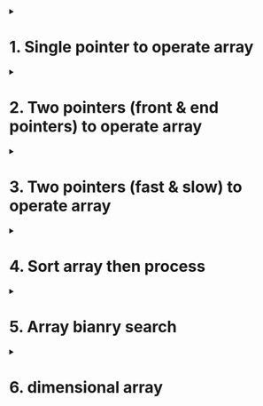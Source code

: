 <details>
<summary><h1>1. Single pointer to operate array</h1></summary>
  
A single-pointer approach is suitable for scenarios where only one index in the array is focused on in a single operation.

Most popular related Leetcode problems are:

[724. Find Pivot Index](https://leetcode.com/problems/find-pivot-index/description/).

[35. Search Insert Position](https://leetcode.com/problems/search-insert-position/description/).

[5. Longest Palindromic Substring](https://leetcode.com/problems/longest-palindromic-substring/description/).

For question 5, Walk backward until you find the same character then start looking for a palindrome

[118. Pascal's Triangle](https://leetcode.com/problems/pascals-triangle/description/).

</details>



<details>
<summary><h1>2. Two pointers (front & end pointers) to operate array</h1></summary>
  
[151. Reverse Words in a String](https://leetcode.com/problems/reverse-words-in-a-string/description/).

[344. Reverse String](https://leetcode.com/problems/reverse-string/description/).

[167. Two Sum II - Input Array Is Sorted](https://leetcode.com/problems/two-sum-ii-input-array-is-sorted/description/).

[27. Remove Element](https://leetcode.com/problems/remove-element/description/).

[209. Minimum Size Subarray Sum](https://leetcode.com/problems/minimum-size-subarray-sum/description/).

</details>



<details>
<summary><h1>3. Two pointers (fast & slow) to operate array</h1></summary>
  
[485. Max Consecutive Ones](https://leetcode.com/problems/max-consecutive-ones/description/).

Problem 485 and 209 are similar. The key points are: (1) j<=len(nums) not j<len(nums) (2) add j==len(nums) process code in the while loop


[26. Remove Duplicates from Sorted Array](https://leetcode.com/problems/remove-duplicates-from-sorted-array/description/).

[283. Move Zeroes](https://leetcode.com/problems/move-zeroes/description/).

</details>


<details>
<summary><h1>4. Sort array then process</h1></summary>
  
[56. Merge Intervals](https://leetcode.com/problems/merge-intervals/description/).

Bubble sort (https://www.runoob.com/python3/python-bubble-sort.html)

Merge sort  https://www.runoob.com/python3/python-merge-sort.html

[561. Array Partition](https://leetcode.com/problems/array-partition/description/).

</details>


<details>
<summary><h1>5. Array bianry search</h1></summary>
  
[35. Search Insert Position](https://leetcode.com/problems/search-insert-position/description/).

[153. Find Minimum in Rotated Sorted Array](https://leetcode.com/problems/find-minimum-in-rotated-sorted-array/description/).

</details>


<details>
<summary><h1>6. dimensional array</h1></summary>
  
[48. Rotate Image](https://leetcode.com/problems/rotate-image/description/).

[73. Set Matrix Zeroes](https://leetcode.com/problems/set-matrix-zeroes/description/).

[498. Diagonal Traverse](https://leetcode.com/problems/diagonal-traverse/description/).

[118. Pascal's Triangle](https://leetcode.com/problems/pascals-triangle/description/).

</details>

